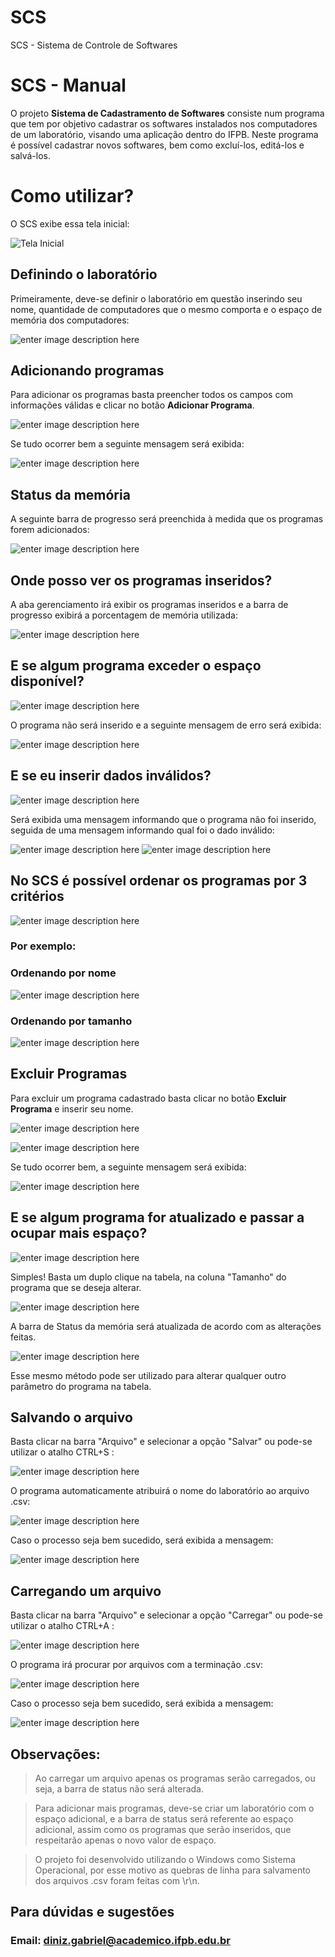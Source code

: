 # SCS
SCS - Sistema de Controle de Softwares

# SCS - Manual

O projeto **Sistema de Cadastramento de Softwares** consiste num programa que tem por objetivo cadastrar os softwares instalados nos computadores de um laboratório, visando uma aplicação dentro do IFPB. Neste programa é possível cadastrar novos softwares, bem como excluí-los, editá-los e salvá-los.

# Como utilizar?

O SCS exibe essa tela inicial:

![Tela Inicial](https://github.com/Diniz-G/SCS/blob/master/imagens/1.png?raw=true)

## Definindo o laboratório

Primeiramente, deve-se definir o laboratório em questão inserindo seu nome, quantidade de computadores que o mesmo comporta e o espaço de memória dos computadores:

![enter image description here](https://github.com/Diniz-G/SCS/blob/master/imagens/2cadastro_lab.png?raw=true)

## Adicionando programas

Para adicionar os programas basta preencher todos os campos com informações válidas e clicar no botão **Adicionar Programa**.

![enter image description here](https://github.com/Diniz-G/SCS/blob/master/imagens/4add_prog1.png?raw=true)

Se tudo ocorrer bem a seguinte mensagem será exibida:

![enter image description here](https://github.com/Diniz-G/SCS/blob/master/imagens/5add_prog_ok.png?raw=true)

## Status da memória

A seguinte barra de progresso será preenchida à medida que os programas forem adicionados:

![enter image description here](https://github.com/Diniz-G/SCS/blob/master/imagens/6barra_de_progresso.png?raw=true)

## Onde posso ver os programas inseridos?

A aba gerenciamento irá exibir os programas inseridos e a barra de progresso exibirá a porcentagem de memória utilizada:

![enter image description here](https://github.com/Diniz-G/SCS/blob/master/imagens/7progs_inseridos.png?raw=true)

## E se algum programa exceder o espaço disponível?

![enter image description here](https://github.com/Diniz-G/SCS/blob/master/imagens/8prog_enorme.png?raw=true)

O programa não será inserido e a seguinte mensagem de erro será exibida:

![enter image description here](https://github.com/Diniz-G/SCS/blob/master/imagens/9prog_enorme_erro.png?raw=true)

## E se eu inserir dados inválidos?

![enter image description here](https://github.com/Diniz-G/SCS/blob/master/imagens/10ex_erro.png?raw=true)

Será exibida uma mensagem informando que o programa não foi inserido, seguida de uma mensagem informando qual foi o dado inválido:

![enter image description here](https://github.com/Diniz-G/SCS/blob/master/imagens/11msg_erro1.png?raw=true)
![enter image description here](https://github.com/Diniz-G/SCS/blob/master/imagens/12msg_erro2.png?raw=true)


## No SCS é possível ordenar os programas por 3 critérios

![enter image description here](https://github.com/Diniz-G/SCS/blob/master/imagens/13tabela1.png?raw=true)

### Por exemplo:

### Ordenando por nome

![enter image description here](https://github.com/Diniz-G/SCS/blob/master/imagens/14tabelanome.png?raw=true)

### Ordenando por tamanho

![enter image description here](https://github.com/Diniz-G/SCS/blob/master/imagens/15tabela_tamanho.png?raw=true)

## Excluir Programas

Para excluir um programa cadastrado basta clicar no botão **Excluir Programa** e inserir seu nome.

![enter image description here](https://github.com/Diniz-G/SCS/blob/master/imagens/16botao_excluir_prog.png?raw=true)

![enter image description here](https://github.com/Diniz-G/SCS/blob/master/imagens/17excluindo_prog.png?raw=true)

Se tudo ocorrer bem, a seguinte mensagem será exibida:

![enter image description here](https://github.com/Diniz-G/SCS/blob/master/imagens/18excluido_ok.png?raw=true)

## E se algum programa for atualizado e passar a ocupar mais espaço?

![enter image description here](https://github.com/Diniz-G/SCS/blob/master/imagens/19alterar_valor1.png?raw=true)

Simples! Basta um duplo clique na tabela, na coluna "Tamanho" do programa que se deseja alterar.

![enter image description here](https://github.com/Diniz-G/SCS/blob/master/imagens/20alterar_valor.png?raw=true)

A barra de Status da memória será atualizada de acordo com as alterações feitas.

![enter image description here](https://github.com/Diniz-G/SCS/blob/master/imagens/21alterar_valor3.png?raw=true)

Esse mesmo método pode ser utilizado para alterar qualquer outro parâmetro do programa na tabela.

## Salvando o arquivo

Basta clicar na barra "Arquivo" e selecionar a opção "Salvar" ou pode-se utilizar o atalho CTRL+S :

![enter image description here](https://github.com/Diniz-G/SCS/blob/master/imagens/22salvar_melhoresse.png?raw=true)

O programa automaticamente atribuirá o nome do laboratório ao arquivo .csv:

![enter image description here](https://github.com/Diniz-G/SCS/blob/master/imagens/23salvar_csv.png?raw=true)

Caso o processo seja bem sucedido, será exibida a mensagem:

![enter image description here](https://github.com/Diniz-G/SCS/blob/master/imagens/24salvar_ok.png?raw=true)

## Carregando um arquivo

Basta clicar na barra "Arquivo" e selecionar a opção "Carregar" ou pode-se utilizar o atalho CTRL+A :

![enter image description here](https://github.com/Diniz-G/SCS/blob/master/imagens/25carregar.png?raw=true)

O programa irá procurar por arquivos com a terminação .csv:

![enter image description here](https://github.com/Diniz-G/SCS/blob/master/imagens/26carregando_csv.png?raw=true)

Caso o processo seja bem sucedido, será exibida a mensagem:

![enter image description here](https://github.com/Diniz-G/SCS/blob/master/imagens/27carregar_ok.png?raw=true)

## Observações:
> Ao carregar um arquivo apenas os programas serão carregados, ou seja, a barra de status não será alterada.

> Para adicionar mais programas, deve-se criar um laboratório com o espaço adicional, e a barra de status será referente ao espaço adicional, assim como os programas que serão inseridos, que respeitarão apenas o novo valor de espaço.

> O projeto foi desenvolvido utilizando o Windows como Sistema Operacional, por esse motivo as quebras de linha para salvamento dos arquivos .csv foram feitas com \r\n.



## Para dúvidas e sugestões

### Email: diniz.gabriel@academico.ifpb.edu.br
